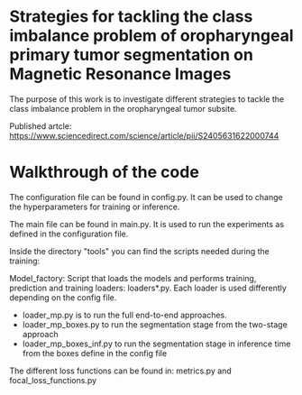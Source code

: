 # Strategies for tackling the class imbalance problem of oropharyngeal primary tumor segmentation on Magnetic Resonance Images
The purpose of this work is to investigate different strategies to tackle the class imbalance problem in the oropharyngeal tumor subsite.

Published artcle: https://www.sciencedirect.com/science/article/pii/S2405631622000744

# Walkthrough of the code

The configuration file can be found in config.py. It can be used to change the hyperparameters for training or inference.

The main file can be found in main.py. It is used to run the experiments as defined in the configuration file.

Inside the directory "tools" you can find the scripts needed during the training:

Model_factory: Script that loads the models and performs training, prediction and training
loaders: loaders*.py. Each loader is used differently depending on the config file.
- loader_mp.py is to run the full end-to-end approaches.
- loader_mp_boxes.py to run the segmentation stage from the two-stage approach
- loader_mp_boxes_inf.py to run the segmentation stage in inference time from the boxes define in the config file

The different loss functions can be found in: metrics.py and focal_loss_functions.py
